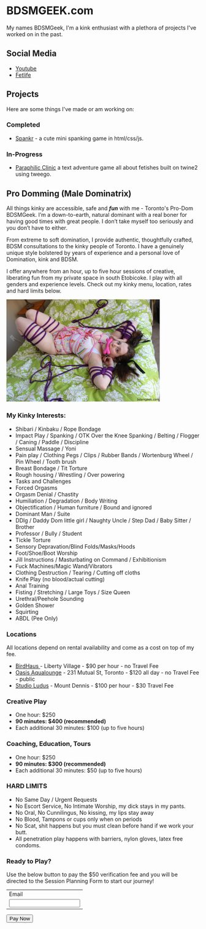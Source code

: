 # BDSMGEEK.com

My names BDSMGeek, I'm a kink enthusiast with a plethora of projects I've worked on in the past.

## Social Media

* [Youtube](https://www.youtube.com/bdsmgeek)
* [Fetlife](https://fetlife.com/users/1046777)

## Projects

Here are some things I've made or am working on:

### Completed

* [Spankr](https://bdsmgeek.github.io/spankr/) - a cute mini spanking game in html/css/js.

### In-Progress

* [Paraphilic Clinic](https://bdsmgeek.github.io/paraphilic-clinic/) a text adventure game all about fetishes built on twine2 using tweego.


## Pro Domming (Male Dominatrix)

All things kinky are accessible, safe and **_fun_** with me - Toronto's Pro-Dom BDSMGeek. I’m a down-to-earth, natural dominant with a real boner for having good times with great people. I don’t take myself too seriously and you don’t have to either.

From extreme to soft domination, I provide authentic, thoughtfully crafted, BDSM consultations to the kinky people of Toronto. I have a genuinely unique style bolstered by years of experience and a personal love of Domination, kink and BDSM.

I offer anywhere from an hour, up to five hour sessions of creative, liberating fun from my private space in south Etobicoke. I play with all genders and experience levels. Check out my kinky menu, location, rates and hard limits below.

<img src="assets/img/alice_puppy_rope_1.jpg" width="400" alt="Image of a cute girl in rope.">

### My Kinky Interests:

* Shibari / Kinbaku / Rope Bondage
* Impact Play / Spanking / OTK Over the Knee Spanking / Belting / Flogger / Caning / Paddle / Discipline
* Sensual Massage / Yoni
* Pain play / Clothing Pegs / Clips / Rubber Bands / Wortenburg Wheel / Pin Wheel / Tooth brush
* Breast Bondage  / Tit Torture
* Rough housing / Wrestling / Over powering
* Tasks and Challenges
* Forced Orgasms
* Orgasm Denial / Chastity
* Humiliation / Degradation / Body Writing
* Objectification / Human furniture / Bound and ignored
* Dominant Man / Suite
* DDlg / Daddy Dom little girl / Naughty Uncle / Step Dad / Baby Sitter / Brother
* Professor / Bully / Student
* Tickle Torture
* Sensory Depravation/Blind Folds/Masks/Hoods
* Foot/Shoe/Boot Worship
* Jill Instructions / Masturbating on Command / Exhibitionism
* Fuck Machines/Magic Wand/Vibrators
* Clothing Destruction / Tearing / Cutting off cloths
* Knife Play (no blood/actual cutting)
* Anal Training
* Fisting / Stretching / Large Toys / Size Queen
* Urethral/Peehole Sounding
* Golden Shower
* Squirting
* ABDL (Pee Only)

### Locations

All locations depend on rental availability and come as a cost on top of my fee.

* [BirdHaus ](https://www.birdhausto.com/)- Liberty Village - $90 per hour - no Travel Fee
* [Oasis Aqualounge](https://oasisaqualounge.com/) -  231 Mutual St, Toronto - $120 all day - no Travel Fee - public 
* [Studio Ludus](https://torontodungeonrental.com/studio-ludus/) - Mount Dennis - $100 per hour - $30 Travel Fee

### Creative Play

* One hour: $250
* **90 minutes: $400 (recommended)**
* Each additional 30 minutes: $100 (up to five hours)

### Coaching, Education, Tours

* One hour: $250
* **90 minutes: $300 (recommended)**
* Each additional 30 minutes: $50 (up to five hours)

### HARD LIMITS

* No Same Day / Urgent Requests
* No Escort Service, No Intimate Worship, my dick stays in my pants.
* No Oral, No Cunnilingus, No kissing, my lips stay away
* No Blood, Tampons or cups only when on periods
* No Scat, shit happens but you must clean before hand if we work your butt.
* All penetration play happens with barriers, nylon gloves, latex free condoms.

### Ready to Play?

Use the below button to pay the $50 verification fee and you will be directed to the Session Planning Form to start our journey!

<!-- PayPal Button -->
<form action="https://www.paypal.com/cgi-bin/webscr" method="post" target="_top">
  <input type="hidden" name="cmd" value="_s-xclick" />
  <input type="hidden" name="hosted_button_id" value="JDPQSEYUB395L" />
  <table>
    <tr>
      <td>
        <input type="hidden" name="on0" value="Email"/>
        Email
      </td>
    </tr>
    <tr>
      <td>
        <input type="text" name="os0" maxLength="200" />
      </td>
    </tr>
  </table>
  <input type="hidden" name="currency_code" value="CAD" />
  <input type="button" name="submit" title="PayPal - The safer, easier way to pay online!" alt="Pay Now" value="Pay Now" />
</form>

